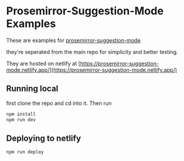 # Prosemirror-Suggestion-Mode Examples

These are examples for [prosemirror-suggestion-mode](https://github.com/davefowler/prosemirror-suggestion-mode)

they're seperated from the main repo for simplicity and better testing.

They are hosted on netlify at [https://prosemirror-suggestion-mode.netlify.app/](https://prosemirror-suggestion-mode.netlify.app/)

## Running local

first clone the repo and cd into it. Then run

```bash
npm install
npm run dev
```

## Deploying to netlify

```bash
npm run deploy
```
